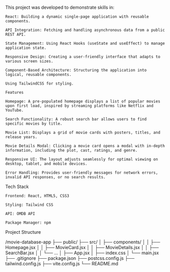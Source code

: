This project was developed to demonstrate skills in:

    React: Building a dynamic single-page application with reusable components.

    API Integration: Fetching and handling asynchronous data from a public REST API.

    State Management: Using React Hooks (useState and useEffect) to manage application state.

    Responsive Design: Creating a user-friendly interface that adapts to various screen sizes.

    Component-Based Architecture: Structuring the application into logical, reusable components.

    Using TailwindCSS for styling.

    Features

    Homepage: A pre-populated homepage displays a list of popular movies upon first load, inspired by streaming platforms like Netflix and YouTube.

    Search Functionality: A robust search bar allows users to find specific movies by title.

    Movie List: Displays a grid of movie cards with posters, titles, and release years.

    Movie Details Modal: Clicking a movie card opens a modal with in-depth information, including the plot, cast, ratings, and genre.

    Responsive UI: The layout adjusts seamlessly for optimal viewing on desktop, tablet, and mobile devices.

    Error Handling: Provides user-friendly messages for network errors, invalid API responses, or no search results.

 Tech Stack

    Frontend: React, HTML5, CSS3

    Styling: Tailwind CSS

    API: OMDB API

    Package Manager: npm



Project Structure

/movie-database-app
├── public/
├── src/
│   ├── components/
│   │   ├── Homepage.jsx
│   │   ├── MovieCard.jsx
│   │   ├── MovieDetails.jsx
│   │   ├── SearchBar.jsx
│   │   └── ...
│   ├── App.jsx
│   ├── index.css
│   └── main.jsx
├── .gitignore
├── package.json
├── postcss.config.js
├── tailwind.config.js
├── vite.config.js
└── README.md